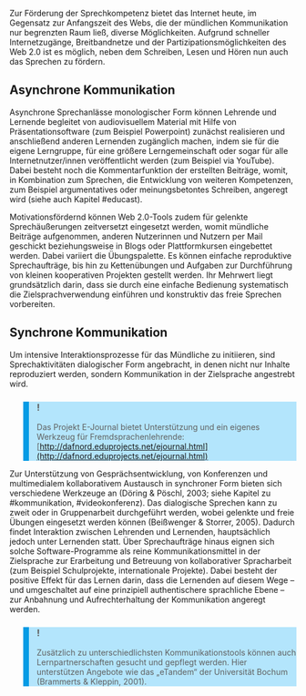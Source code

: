 <!-- filename: 04_Sprechinhalte_erarbeiten_und_praesentieren.md -->
<!-- title: Sprechinhalte erarbeiten und präsentieren -->

Zur Förderung der Sprechkompetenz bietet das Internet heute, im Gegensatz zur Anfangszeit des Webs, die der mündlichen Kommunikation nur begrenzten Raum ließ, diverse Möglichkeiten. Aufgrund schneller Internetzugänge, Breitbandnetze und der Partizipationsmöglichkeiten des Web 2.0 ist es möglich, neben dem Schreiben, Lesen und Hören nun auch das Sprechen zu fördern.

## Asynchrone Kommunikation

Asynchrone Sprechanlässe monologischer Form können Lehrende und Lernende begleitet von audiovisuellem Material mit Hilfe von Präsentationsoftware (zum Beispiel Powerpoint) zunächst realisieren und anschließend anderen Lernenden zugänglich machen, indem sie für die eigene Lerngruppe, für eine größere Lerngemeinschaft oder sogar für alle Internetnutzer/innen veröffentlicht werden (zum Beispiel via YouTube). Dabei besteht noch die Kommentarfunktion der erstellten Beiträge, womit, in Kombination zum Sprechen, die Entwicklung von weiteren Kompetenzen, zum Beispiel argumentatives oder meinungsbetontes Schreiben, angeregt wird (siehe auch Kapitel #educast).

Motivationsfördernd können Web 2.0-Tools zudem für gelenkte Sprechäußerungen zeitversetzt eingesetzt werden, womit mündliche Beiträge aufgenommen, anderen Nutzerinnen und Nutzern per Mail geschickt beziehungsweise in Blogs oder Plattformkursen eingebettet werden. Dabei variiert die Übungspalette. Es können einfache reproduktive Sprechaufträge, bis hin zu Kettenübungen und Aufgaben zur Durchführung von kleinen kooperativen Projekten gestellt werden. Ihr Mehrwert liegt grundsätzlich darin, dass sie durch eine einfache Bedienung systematisch die Zielsprachverwendung einführen und konstruktiv das freie Sprechen vorbereiten.

## Synchrone Kommunikation

Um intensive Interaktionsprozesse für das Mündliche zu initiieren, sind Sprechaktivitäten dialogischer Form angebracht, in denen nicht nur Inhalte reproduziert werden, sondern Kommunikation in der Zielsprache angestrebt wird.

<blockquote style="background: #B3E5FC; border-left: 10px solid #039BE5">

### !

Das Projekt E-Journal bietet Unterstützung und ein eigenes Werkzeug für Fremdsprachenlehrende: [http://dafnord.eduprojects.net/ejournal.html](http://dafnord.eduprojects.net/ejournal.html)

</blockquote>

Zur Unterstützung von Gesprächsentwicklung, von Konferenzen und multimedialem kollaborativem Austausch in synchroner Form bieten sich verschiedene Werkzeuge an (Döring & Pöschl, 2003; siehe Kapitel zu #kommunikation, #videokonferenz). Das dialogische Sprechen kann zu zweit oder in Gruppenarbeit durchgeführt werden, wobei gelenkte und freie Übungen eingesetzt werden können (Beißwenger & Storrer, 2005). Dadurch findet Interaktion zwischen Lehrenden und Lernenden, hauptsächlich jedoch unter Lernenden statt. Über Sprechaufträge hinaus eignen sich solche Software-Programme als reine Kommunikationsmittel in der Zielsprache zur Erarbeitung und Betreuung von kollaborativer Spracharbeit (zum Beispiel Schulprojekte, internationale Projekte). Dabei besteht der positive Effekt für das Lernen darin, dass die Lernenden auf diesem Wege – und umgeschaltet auf eine prinzipiell authentischere sprachliche Ebene – zur Anbahnung und Aufrechterhaltung der Kommunikation angeregt werden.

<blockquote style="background: #B3E5FC; border-left: 10px solid #039BE5">

### !

Zusätzlich zu unterschiedlichsten Kommunikationstools können auch Lernpartnerschaften gesucht und gepflegt werden. Hier unterstützen Angebote wie das „eTandem“ der Universität Bochum (Brammerts & Kleppin, 2001).

</blockquote>
